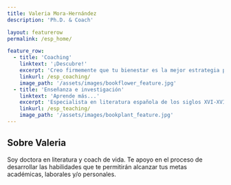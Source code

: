 ```yaml
---
title: Valeria Mora-Hernández
description: 'Ph.D. & Coach'

layout: featurerow
permalink: /esp_home/

feature_row:
  - title: 'Coaching'
    linktext: '¡Descubre!'
    excerpt: 'Creo firmemente que tu bienestar es la mejor estrategia para alcanzar el éxito en tu vida personal y profesional.' 
    linkurl: /esp_coaching/
    image_path: '/assets/images/bookflower_feature.jpg'
  - title: 'Enseñanza e investigación'
    linktext: 'Aprende más...'
    excerpt: 'Especialista en literatura española de los siglos XVI-XVII y en enseñanza del español como lengua extranjera.' 
    linkurl: /esp_teaching/
    image_path: '/assets/images/bookplant_feature.jpg'
---
```

## Sobre Valeria

Soy doctora en literatura y coach de vida. Te apoyo en el proceso de desarrollar las habilidades que te permitirán alcanzar tus metas académicas, laborales y/o personales.